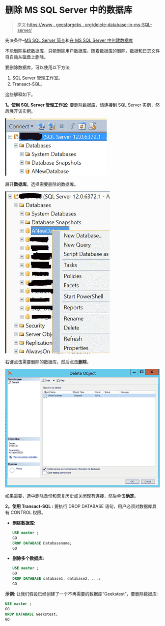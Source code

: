 # 删除 MS SQL Server 中的数据库

> 原文:[https://www . geesforgeks . org/delete-database-in-ms-SQL-server/](https://www.geeksforgeeks.org/delete-database-in-ms-sql-server/)

先决条件–[MS SQL Server 简介](https://www.geeksforgeeks.org/introduction-of-ms-sql-server/)和[在 MS SQL Server 中创建数据库](https://www.geeksforgeeks.org/create-database-in-ms-sql-server/)

不能删除系统数据库，只能删除用户数据库。随着数据库的删除，数据和日志文件将自动从磁盘上删除。

要删除数据库，可以使用以下方法

1.  SQL Server 管理工作室。
2.  Transact-SQL。

这些解释如下。

**1。使用 SQL Server 管理工作室:**
要删除数据库，请连接到 SQL Server 实例，然后展开该实例。

![](img/562be43c2d0cb6dbe9ef5016cfa7e9c7.png)

展开**数据库**，选择需要删除的数据库。

![](img/7cf136c4ace5f237f23f81089cd65190.png)

右键点击需要删除的数据库，然后点击**删除**。

![](img/6f194eb126d2a7f3d1301f5be87e11b4.png)

如果需要，选中删除备份和恢复历史或关闭现有连接，然后单击**确定**。

**2。使用 Transact-SQL :**
要执行 DROP DATABASE 语句，用户必须对数据库具有 CONTROL 权限。

*   **删除数据库:**

    ```sql
    USE master ;  
    GO  
    DROP DATABASE Databasename;  
    GO  
    ```

*   **删除多个数据库:**

    ```sql
    USE master ;  
    GO  
    DROP DATABASE database1, database2, ...;  
    GO
    ```

**示例:**
让我们假设已经创建了一个不再需要的数据库“Geekstest”，要删除数据库:

```sql
USE master ;
GO
DROP DATABASE Geekstest;
GO 
```